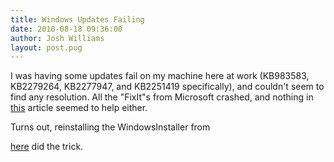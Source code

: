 ```yaml
---
title: Windows Updates Failing
date: 2010-08-18 09:36:00
author: Josh Williams
layout: post.pug
---
```

I was having some updates fail on my machine here at work (KB983583, KB2279264,
KB2277947, and KB2251419 specifically), and couldn't seem to find any
resolution.  All the "FixIt"s from Microsoft crashed, and nothing in
[this](http://social.answers.microsoft.com/Forums/en/vistawu/thread/36caf298-a7ce-4952-982d-e37920cfa439)
article seemed to help either.

<!--more-->

Turns out, reinstalling the WindowsInstaller from

[here](http://www.microsoft.com/downloads/details.aspx?FamilyID=5a58b56f-60b6-4412-95b9-54d056d6f9f4&amp;displaylang=en)
did the trick.
